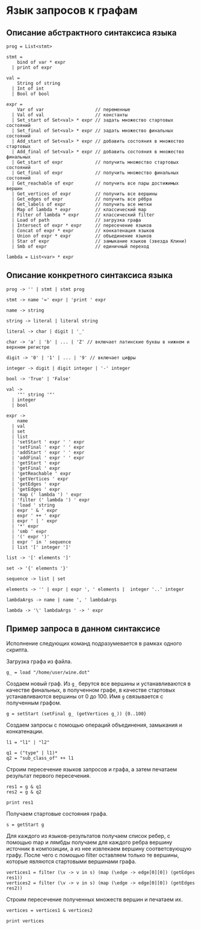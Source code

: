 # Язык запросов к графам

## Описание абстрактного синтаксиса языка

```
prog = List<stmt>

stmt =
    bind of var * expr
  | print of expr

val =
    String of string
  | Int of int
  | Bool of bool

expr =
    Var of var                   // переменные
  | Val of val                   // константы
  | Set_start of Set<val> * expr // задать множество стартовых состояний
  | Set_final of Set<val> * expr // задать множество финальных состояний
  | Add_start of Set<val> * expr // добавить состояния в множество стартовых
  | Add_final of Set<val> * expr // добавить состояния в множество финальных
  | Get_start of expr            // получить множество стартовых состояний
  | Get_final of expr            // получить множество финальных состояний
  | Get_reachable of expr        // получить все пары достижимых вершин
  | Get_vertices of expr         // получить все вершины
  | Get_edges of expr            // получить все рёбра
  | Get_labels of expr           // получить все метки
  | Map of lambda * expr         // классический map
  | Filter of lambda * expr      // классический filter
  | Load of path                 // загрузка графа
  | Intersect of expr * expr     // пересечение языков
  | Concat of expr * expr        // конкатенация языков
  | Union of expr * expr         // объединение языков
  | Star of expr                 // замыкание языков (звезда Клини)
  | Smb of expr                  // единичный переход

lambda = List<var> * expr
```

## Описание конкретного синтаксиса языка

```
prog -> '' | stmt | stmt prog

stmt -> name '=' expr | 'print ' expr

name -> string

string -> literal | literal string

literal -> char | digit | '_'

char -> 'a' | 'b' | ... | 'Z' // включает латинские буквы в нижнем и верхнем регистре

digit -> '0' | '1' | ... | '9' // включает цифры

integer -> digit | digit integer | '-' integer

bool -> 'True' | 'False'

val ->
    '"' string '"'
  | integer
  | bool

expr ->
    name
  | val
  | set
  | list
  | 'setStart ' expr ' ' expr
  | 'setFinal ' expr ' ' expr
  | 'addStart ' expr ' ' expr
  | 'addFinal ' expr ' ' expr
  | 'getStart ' expr
  | 'getFinal ' expr
  | 'getReachable ' expr
  | 'getVertices ' expr
  | 'getEdges ' expr
  | 'getEdges ' expr
  | 'map (' lambda ') ' expr
  | 'filter (' lambda ') ' expr
  | 'load ' string
  | expr ' & ' expr
  | expr ' ++ ' expr
  | expr ' | ' expr
  | '*' expr
  | 'smb ' expr
  | '(' expr ')'
  | expr ' in ' sequence
  | list '[' integer ']'

list -> '[' elements ']'

set -> '{' elements '}'

sequence -> list | set

elements -> '' | expr | expr ', ' elements |  integer '..' integer

lambdaArgs -> name | name ', ' lambdaArgs

lambda -> '\' lambdaArgs ' -> ' expr

```

## Пример запроса в данном синтаксисе

Исполнение следующих команд подразумевается в рамках одного скрипта.

Загрузка графа из файла.

```
g_ = load "/home/user/wine.dot"
```

Создаем новый граф. Из `g_` берутся все вершины и устанавливаются в качестве финальных,
в полученном графе, в качестве стартовых устанавливаются вершины от 0 до 100.
Имя `g` связывается с полученным графом.
```
g = setStart (setFinal g_ (getVertices g_)) {0..100}
```

Создаем запросы с помощью операций объединения, замыкания и конкатенации.

```
l1 = "l1" | "l2"

q1 = ("type" | l1)*
q2 = "sub_class_of" ++ l1
```

Строим пересечение языков запросов и графа, а затем печатаем результат первого пересечения.
```
res1 = g & q1
res2 = g & q2

print res1
```

Получаем стартовые состояния графа.
```
s = getStart g
```

Для каждого из языков-результатов получаем список ребер, с помощью map и лямбды
получаем для каждого ребра вершину источник в композиции, а из нее извлекаем вершину
соответсвующую графу. После чего с помощью filter оставляем только те вершины,
которые являются стартовыми вершинами графа.
```
vertices1 = filter (\v -> v in s) (map (\edge -> edge[0][0]) (getEdges res1))
vertices2 = filter (\v -> v in s) (map (\edge -> edge[0][0]) (getEdges res2))
```

Строим пересечение полученных множеств вершин и печатаем их.
```
vertices = vertices1 & vertices2

print vertices
```

